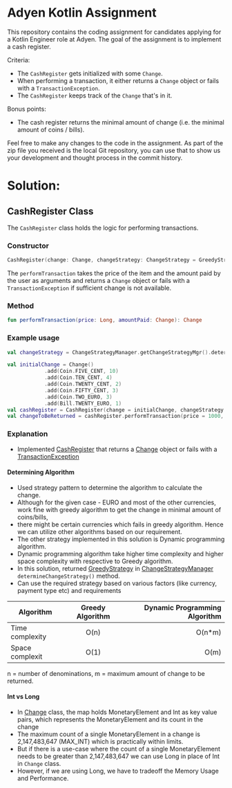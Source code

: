 # Adyen Kotlin Assignment

This repository contains the coding assignment for candidates applying for a Kotlin Engineer role at Adyen.
The goal of the assignment is to implement a cash register.

Criteria:
- The `CashRegister` gets initialized with some `Change`.
- When performing a transaction, it either returns a `Change` object or fails with a `TransactionException`.
- The `CashRegister` keeps track of the `Change` that's in it.

Bonus points:
- The cash register returns the minimal amount of change (i.e. the minimal amount of coins / bills).

Feel free to make any changes to the code in the assignment.
As part of the zip file you received is the local Git repository, you can use that to show us your development and thought process in the commit history.

# Solution:

## CashRegister Class

The `CashRegister` class holds the logic for performing transactions.

### Constructor

```kotlin
CashRegister(change: Change, changeStrategy: ChangeStrategy = GreedyStrategy())
```
The `performTransaction` takes the price of the item and the amount paid by the user as arguments and returns a `Change` object or fails with a `TransactionException` if sufficient change is not available.

### Method
```kotlin
fun performTransaction(price: Long, amountPaid: Change): Change
```


### Example usage

```kotlin
val changeStrategy = ChangeStrategyManager.getChangeStrategyMgr().determineChangeStrategy()

val initialChange = Change()
            .add(Coin.FIVE_CENT, 10)
            .add(Coin.TEN_CENT, 4)
            .add(Coin.TWENTY_CENT, 2) 
            .add(Coin.FIFTY_CENT, 3) 
            .add(Coin.TWO_EURO, 3)  
            .add(Bill.TWENTY_EURO, 1) 
val cashRegister = CashRegister(change = initialChange, changeStrategy = changeStrategy)
val changeToBeReturned = cashRegister.performTransaction(price = 1000, amountPaid = Change().add(Bill.TWENTY_EURO, 1))
```

### Explanation
- Implemented [CashRegister](src/main/kotlin/CashRegister.kt) that returns a [Change](src/main/kotlin/money/Change.kt) object or fails with a [TransactionException](src/main/kotlin/money/exception/TransactionException.kt)

#### Determining Algorithm
- Used strategy pattern to determine the algorithm to calculate the change.
- Although for the given case - EURO and most of the other currencies, work fine with greedy algorithm to get the change in minimal amount of coins/bills,
- there might be certain currencies which fails in greedy algorithm. Hence we can utilize other algorithms based on our requirement.
- The other strategy implemented in this solution is Dynamic programming algorithm.
- Dynamic programming algorithm take higher time complexity and higher space complexity with respective to Greedy algorithm.
- In this solution, returned [GreedyStrategy](src/main/kotlin/money/strategy/GreedyStrategy.kt) in [ChangeStrategyManager](src/main/kotlin/money/strategy/ChangeStrategyManager.kt) `determineChangeStrategy()` method.
- Can use the required strategy based on various factors (like currency, payment type etc) and requirements

| Algorithm    |Greedy Algorithm|Dynamic Programming Algorithm|
| ------------- |:-------------:| -----:|
| Time complexity| O(n) | O(n*m) |
| Space complexit| O(1) | O(m)   |

n =  number of denominations, m =  maximum amount of change to be returned.

#### Int vs Long
- In [Change](src/main/kotlin/money/Change.kt) class, the map holds MonetaryElement and Int as key value pairs, which represents the MonetaryElement and its count in the change
- The maximum count of a single MonetaryElement in a change is 2,147,483,647 (MAX_INT) which is practically within limits.
- But if there is a use-case where the count of a single MonetaryElement needs to be greater than 2,147,483,647 we can use Long in place of Int in `Change` class.
- However, if we are using Long, we have to tradeoff the Memory Usage and Performance.
